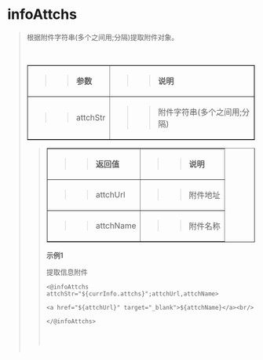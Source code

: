 # infoAttchs #
<p>
<blockquote><span>根据附件字符串<span>(</span>多个之间用<span>;</span>分隔<span>)</span>提取附件对象。</span></p>
<p>
&nbsp;</p>
<table cellpadding='0' border='1' cellspacing='0'>
<tbody>
<blockquote><tr>
<blockquote><td>
<blockquote><p>
<blockquote><b><span>参数</span></b></p>
</blockquote></blockquote></td>
<td>
<blockquote><p>
<blockquote><b><span>说明</span></b></p>
</blockquote></blockquote></td>
</blockquote></tr>
<tr>
<blockquote><td>
<blockquote><p>
<blockquote><span>attchStr</span></p>
</blockquote></blockquote></td>
<td>
<blockquote><p>
<blockquote><span>附件字符串<span>(</span>多个之间用<span>;</span>分隔<span>)</span></span></p>
</blockquote></blockquote></td>
</blockquote></tr>
</blockquote></tbody>
</table>
<p>
<blockquote></p>
<p>
</p>
<table cellpadding='0' border='1' cellspacing='0'>
</blockquote><tbody>
<blockquote><tr>
<blockquote><td>
<blockquote><p>
<blockquote><b><span>返回值</span></b></p>
</blockquote></blockquote></td>
<td>
<blockquote><p>
<blockquote><b><span>说明</span></b></p>
</blockquote></blockquote></td>
</blockquote></tr>
<tr>
<blockquote><td>
<blockquote><p>
<blockquote><span>attchUrl</span></p>
</blockquote></blockquote></td>
<td>
<blockquote><p>
<blockquote><span>附件地址</span></p>
</blockquote></blockquote></td>
</blockquote></tr>
<tr>
<blockquote><td>
<blockquote><p>
<blockquote><span>attchName</span></p>
</blockquote></blockquote></td>
<td>
<blockquote><p>
<blockquote><span>附件名称</span></p>
</blockquote></blockquote></td>
</blockquote></tr>
</blockquote></tbody>
</table>
<p>
<blockquote></p>
<p>
</blockquote><b><span>示例<span>1</span></span></b></p>
<p>
<span>提取信息附件</span></p>
<p>
<pre><code>&lt;@infoAttchs attchStr="${currInfo.attchs}";attchUrl,attchName&gt;<br>
&lt;a href="${attchUrl}" target="_blank"&gt;${attchName}&lt;/a&gt;&lt;br/&gt;<br>
&lt;/@infoAttchs&gt;<br>
<br>
</code></pre></blockquote>

</p>
<p>
<blockquote></p>
<p>
</blockquote><blockquote><a href='http://static.oschina.net/uploads/space/2013/0104/131424_EaHt_916014.gif'><img src='http://static.oschina.net/uploads/space/2013/0104/131424_EaHt_916014.gif' alt='' /></a></p>